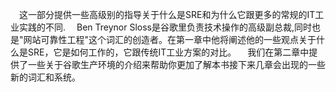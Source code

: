 &emsp;这一部分提供一些高级别的指导关于什么是SRE和为什么它跟更多的常规的IT工业实践的不同.
&emsp;Ben Treynor Sloss是谷歌里负责技术操作的高级副总裁,同时也是"网站可靠性工程"这个词汇的创造者。在第一章中他将阐述他的一些观点关于什么是SRE，它是如何工作的，它跟传统IT工业方案的对比。
&emsp;我们在第二章中提供了一些关于谷歌生产环境的介绍来帮助你更加了解本书接下来几章会出现的一些新的词汇和系统。

